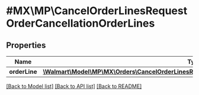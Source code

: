 # #MX\MP\CancelOrderLinesRequestOrderCancellationOrderLines

## Properties

Name | Type | Description | Notes
------------ | ------------- | ------------- | -------------
**orderLine** | [**\Walmart\Model\MP\MX\Orders\CancelOrderLinesRequestOrderCancellationOrderLinesOrderLineInner[]**](CancelOrderLinesRequestOrderCancellationOrderLinesOrderLineInner.md) |  | [optional]


[[Back to Model list]](../) [[Back to API list]](../../Api/MX/MP) [[Back to README]](../../README.md)
